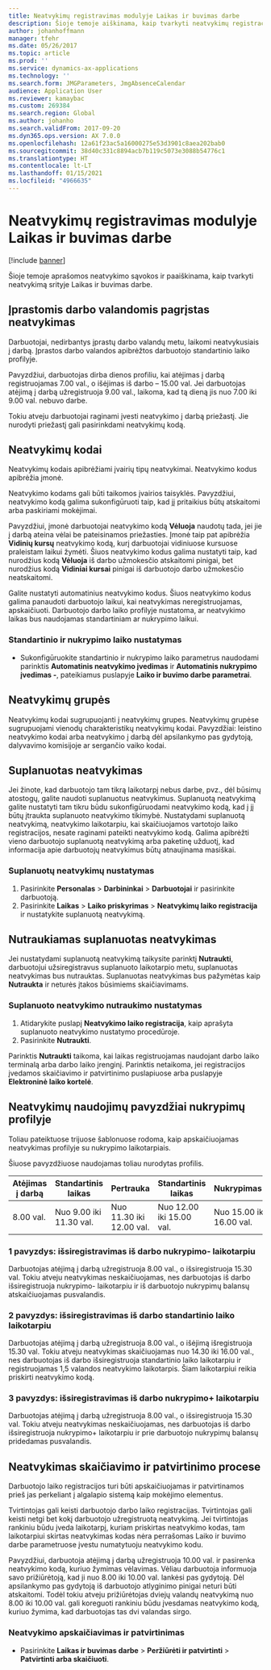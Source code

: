 ```yaml
---
title: Neatvykimų registravimas modulyje Laikas ir buvimas darbe
description: Šioje temoje aiškinama, kaip tvarkyti neatvykimų registracijas srityje Laikas ir buvimas darbe.
author: johanhoffmann
manager: tfehr
ms.date: 05/26/2017
ms.topic: article
ms.prod: ''
ms.service: dynamics-ax-applications
ms.technology: ''
ms.search.form: JMGParameters, JmgAbsenceCalendar
audience: Application User
ms.reviewer: kamaybac
ms.custom: 269384
ms.search.region: Global
ms.author: johanho
ms.search.validFrom: 2017-09-20
ms.dyn365.ops.version: AX 7.0.0
ms.openlocfilehash: 12a61f23ac5a16000275e53d3901c8aea202bab0
ms.sourcegitcommit: 38d40c331c8894acb7b119c5073e3088b54776c1
ms.translationtype: HT
ms.contentlocale: lt-LT
ms.lasthandoff: 01/15/2021
ms.locfileid: "4966635"
---
```

# <a name="absence-registration-in-time-and-attendance"></a>Neatvykimų registravimas modulyje Laikas ir buvimas darbe

[!include [banner](../includes/banner.md)]

Šioje temoje aprašomos neatvykimo sąvokos ir paaiškinama, kaip tvarkyti neatvykimą srityje Laikas ir buvimas darbe.

## <a name="absence-that-is-based-on-regular-work-hours"></a>Įprastomis darbo valandomis pagrįstas neatvykimas

Darbuotojai, nedirbantys įprastų darbo valandų metu, laikomi neatvykusiais į darbą. Įprastos darbo valandos apibrėžtos darbuotojo standartinio laiko profilyje.

Pavyzdžiui, darbuotojas dirba dienos profiliu, kai atėjimas į darbą registruojamas 7.00 val., o išėjimas iš darbo – 15.00 val. Jei darbuotojas atėjimą į darbą užregistruoja 9.00 val., laikoma, kad tą dieną jis nuo 7.00 iki 9.00 val. nebuvo darbe.

Tokiu atveju darbuotojai raginami įvesti neatvykimo į darbą priežastį. Jie nurodyti priežastį gali pasirinkdami neatvykimų kodą.

## <a name="absence-codes"></a>Neatvykimų kodai

Neatvykimų kodais apibrėžiami įvairių tipų neatvykimai. Neatvykimo kodus apibrėžia įmonė.

Neatvykimo kodams gali būti taikomos įvairios taisyklės. Pavyzdžiui, neatvykimo kodą galima sukonfigūruoti taip, kad jį pritaikius būtų atskaitomi arba paskiriami mokėjimai.

Pavyzdžiui, įmonė darbuotojai neatvykimo kodą **Vėluoja** naudotų tada, jei jie į darbą ateina vėlai be pateisinamos priežasties. Įmonė taip pat apibrėžia **Vidinių kursų** neatvykimo kodą, kurį darbuotojai vidiniuose kursuose praleistam laikui žymėti. Šiuos neatvykimo kodus galima nustatyti taip, kad nurodžius kodą **Vėluoja** iš darbo užmokesčio atskaitomi pinigai, bet nurodžius kodą **Vidiniai kursai** pinigai iš darbuotojo darbo užmokesčio neatskaitomi.

Galite nustatyti automatinius neatvykimo kodus. Šiuos neatvykimo kodus galima panaudoti darbuotojo laikui, kai neatvykimas neregistruojamas, apskaičiuoti. Darbuotojo darbo laiko profilyje nustatoma, ar neatvykimo laikas bus naudojamas standartiniam ar nukrypimo laikui.

### <a name="set-up-standard-time-and-flex-time"></a>Standartinio ir nukrypimo laiko nustatymas

- Sukonfigūruokite standartinio ir nukrypimo laiko parametrus naudodami parinktis **Automatinis neatvykimo įvedimas** ir **Automatinis nukrypimo įvedimas -**, pateikiamus puslapyje **Laiko ir buvimo darbe parametrai**.

## <a name="absence-groups"></a>Neatvykimų grupės

Neatvykimų kodai sugrupuojanti į neatvykimų grupes. Neatvykimų grupėse sugrupuojami vienodų charakteristikų neatvykimų kodai. Pavyzdžiai: leistino neatvykimo kodai arba neatvykimo į darbą dėl apsilankymo pas gydytoją, dalyvavimo komisijoje ar sergančio vaiko kodai.

## <a name="planned-absence"></a>Suplanuotas neatvykimas

Jei žinote, kad darbuotojo tam tikrą laikotarpį nebus darbe, pvz., dėl būsimų atostogų, galite naudoti suplanuotus neatvykimus. Suplanuotą neatvykimą galite nustatyti tam tikru būdu sukonfigūruodami neatvykimo kodą, kad į jį būtų įtraukta suplanuoto neatvykimo tikimybė. Nustatydami suplanuotą neatvykimą, neatvykimo laikotarpiu, kai skaičiuojamos vartotojo laiko registracijos, nesate raginami pateikti neatvykimo kodą. Galima apibrėžti vieno darbuotojo suplanuotą neatvykimą arba paketinę užduotį, kad informacija apie darbuotojų neatvykimus būtų atnaujinama masiškai.

### <a name="set-up-planned-absence"></a>Suplanuotų neatvykimų nustatymas

1. Pasirinkite **Personalas** &gt; **Darbininkai** &gt; **Darbuotojai** ir pasirinkite darbuotoją.
2. Pasirinkite **Laikas** &gt; **Laiko priskyrimas** &gt; **Neatvykimų laiko registracija** ir nustatykite suplanuotą neatvykimą.

## <a name="interrupted-planned-absence"></a>Nutraukiamas suplanuotas neatvykimas

Jei nustatydami suplanuotą neatvykimą taikysite parinktį **Nutraukti**, darbuotojui užsiregistravus suplanuoto laikotarpio metu, suplanuotas neatvykimas bus nutrauktas. Suplanuotas neatvykimas bus pažymėtas kaip **Nutraukta** ir neturės įtakos būsimiems skaičiavimams.

### <a name="set-up-a-planned-absence-for-interruption"></a>Suplanuoto neatvykimo nutraukimo nustatymas

1. Atidarykite puslapį **Neatvykimo laiko registracija**, kaip aprašyta suplanuoto neatvykimo nustatymo procedūroje.
2. Pasirinkite **Nutraukti**.

Parinktis **Nutraukti** taikoma, kai laikas registruojamas naudojant darbo laiko terminalą arba darbo laiko įrenginį. Parinktis netaikoma, jei registracijos įvedamos skaičiavimo ir patvirtinimo puslapiuose arba puslapyje **Elektroninė laiko kortelė**.

## <a name="examples-of-the-use-of-absence-in-a-flex-profile"></a>Neatvykimų naudojimų pavyzdžiai nukrypimų profilyje

Toliau pateiktuose trijuose šablonuose rodoma, kaip apskaičiuojamas neatvykimas profilyje su nukrypimo laikotarpiais.

Šiuose pavyzdžiuose naudojamas toliau nurodytas profilis.

| Atėjimas į darbą | Standartinis laikas    | Pertrauka             | Standartinis laikas | Nukrypimas-        | Išėjimas iš darbo | Nukrypimas+        |
|----------|------------------|-------------------|---------------|--------------|-----------|--------------|
| 8.00 val.     | Nuo 9.00 iki 11.30 val. | Nuo 11.30 iki 12.00 val. | Nuo 12.00 iki 15.00 val. | Nuo 15.00 iki 16.00 val. | 16.00      | Nuo 16.00 iki 18.00 val. |

### <a name="example-1-signing-out-during-a-flex--period"></a>1 pavyzdys: išsiregistravimas iš darbo nukrypimo- laikotarpiu

Darbuotojas atėjimą į darbą užregistruoja 8.00 val., o išsiregistruoja 15.30 val. Tokiu atveju neatvykimas neskaičiuojamas, nes darbuotojas iš darbo išsiregistruoja nukrypimo- laikotarpiu ir iš darbuotojo nukrypimų balansų atskaičiuojamas pusvalandis.

### <a name="example-2-signing-out-in-during-standard-time-period"></a>2 pavyzdys: išsiregistravimas iš darbo standartinio laiko laikotarpiu

Darbuotojas atėjimą į darbą užregistruoja 8.00 val., o išėjimą išregistruoja 15.30 val. Tokiu atveju neatvykimas skaičiuojamas nuo 14.30 iki 16.00 val., nes darbuotojas iš darbo išsiregistruoja standartinio laiko laikotarpiu ir registruojamas 1,5 valandos neatvykimo laikotarpis. Šiam laikotarpiui reikia priskirti neatvykimo kodą.

### <a name="example-3-signing-out-during-a-flex-period"></a>3 pavyzdys: išsiregistravimas iš darbo nukrypimo+ laikotarpiu

Darbuotojas atėjimą į darbą užregistruoja 8.00 val., o išsiregistruoja 15.30 val. Tokiu atveju neatvykimas neskaičiuojamas, nes darbuotojas iš darbo išsiregistruoja nukrypimo+ laikotarpiu ir prie darbuotojo nukrypimų balansų pridedamas pusvalandis.

## <a name="absence-in-the-calculation-and-approval-process"></a>Neatvykimas skaičiavimo ir patvirtinimo procese

Darbuotojo laiko registracijos turi būti apskaičiuojamas ir patvirtinamos prieš jas perkeliant į algalapio sistemą kaip mokėjimo elementus.

Tvirtintojas gali keisti darbuotojo darbo laiko registracijas. Tvirtintojas gali keisti netgi bet kokį darbuotojo užregistruotą neatvykimą. Jei tvirtintojas rankiniu būdu įveda laikotarpį, kuriam priskirtas neatvykimo kodas, tam laikotarpiui skirtas neatvykimas kodas nėra perrašomas Laiko ir buvimo darbe parametruose įvestu numatytuoju neatvykimo kodu.

Pavyzdžiui, darbuotoja atėjimą į darbą užregistruoja 10.00 val. ir pasirenka neatvykimo kodą, kuriuo žymimas vėlavimas. Vėliau darbuotoja informuoja savo prižiūrėtoją, kad ji nuo 8.00 iki 10.00 val. lankėsi pas gydytoją. Dėl apsilankymo pas gydytoją iš darbuotojo atlyginimo pinigai neturi būti atskaitomi. Todėl tokiu atveju prižiūrėtojas dviejų valandų neatvykimą nuo 8.00 iki 10.00 val. gali koreguoti rankiniu būdu įvesdamas neatvykimo kodą, kuriuo žymima, kad darbuotojas tas dvi valandas sirgo.

### <a name="calculate-and-approve-absence"></a>Neatvykimo apskaičiavimas ir patvirtinimas

- Pasirinkite **Laikas ir buvimas darbe** &gt; **Peržiūrėti ir patvirtinti** &gt; **Patvirtinti arba skaičiuoti**.
